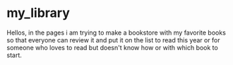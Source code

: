 # my_library
Hellos, in the pages i am trying to make a bookstore with my favorite books so that everyone can review it and put it on the list to read this year or for someone who loves to read but doesn't know how or with which book to start.
